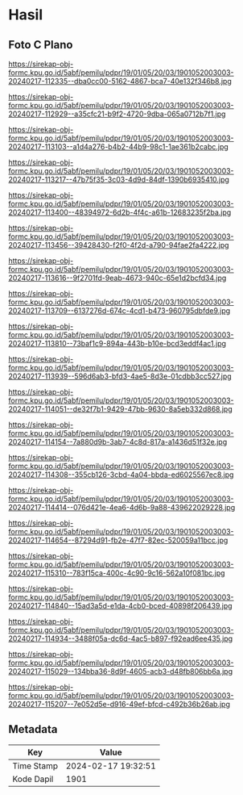 # Hasil

## Foto C Plano

https://sirekap-obj-formc.kpu.go.id/5abf/pemilu/pdpr/19/01/05/20/03/1901052003003-20240217-112335--dba0cc00-5162-4867-bca7-40e132f346b8.jpg

https://sirekap-obj-formc.kpu.go.id/5abf/pemilu/pdpr/19/01/05/20/03/1901052003003-20240217-112929--a35cfc21-b9f2-4720-9dba-065a0712b7f1.jpg

https://sirekap-obj-formc.kpu.go.id/5abf/pemilu/pdpr/19/01/05/20/03/1901052003003-20240217-113103--a1d4a276-b4b2-44b9-98c1-1ae361b2cabc.jpg

https://sirekap-obj-formc.kpu.go.id/5abf/pemilu/pdpr/19/01/05/20/03/1901052003003-20240217-113217--47b75f35-3c03-4d9d-84df-1390b6935410.jpg

https://sirekap-obj-formc.kpu.go.id/5abf/pemilu/pdpr/19/01/05/20/03/1901052003003-20240217-113400--48394972-6d2b-4f4c-a61b-12683235f2ba.jpg

https://sirekap-obj-formc.kpu.go.id/5abf/pemilu/pdpr/19/01/05/20/03/1901052003003-20240217-113456--39428430-f2f0-4f2d-a790-94fae2fa4222.jpg

https://sirekap-obj-formc.kpu.go.id/5abf/pemilu/pdpr/19/01/05/20/03/1901052003003-20240217-113616--9f2701fd-9eab-4673-940c-65e1d2bcfd34.jpg

https://sirekap-obj-formc.kpu.go.id/5abf/pemilu/pdpr/19/01/05/20/03/1901052003003-20240217-113709--6137276d-674c-4cd1-b473-960795dbfde9.jpg

https://sirekap-obj-formc.kpu.go.id/5abf/pemilu/pdpr/19/01/05/20/03/1901052003003-20240217-113810--73baf1c9-894a-443b-b10e-bcd3eddf4ac1.jpg

https://sirekap-obj-formc.kpu.go.id/5abf/pemilu/pdpr/19/01/05/20/03/1901052003003-20240217-113939--596d6ab3-bfd3-4ae5-8d3e-01cdbb3cc527.jpg

https://sirekap-obj-formc.kpu.go.id/5abf/pemilu/pdpr/19/01/05/20/03/1901052003003-20240217-114051--de32f7b1-9429-47bb-9630-8a5eb332d868.jpg

https://sirekap-obj-formc.kpu.go.id/5abf/pemilu/pdpr/19/01/05/20/03/1901052003003-20240217-114154--7a880d9b-3ab7-4c8d-817a-a1436d51f32e.jpg

https://sirekap-obj-formc.kpu.go.id/5abf/pemilu/pdpr/19/01/05/20/03/1901052003003-20240217-114308--355cb126-3cbd-4a04-bbda-ed6025567ec8.jpg

https://sirekap-obj-formc.kpu.go.id/5abf/pemilu/pdpr/19/01/05/20/03/1901052003003-20240217-114414--076d421e-4ea6-4d6b-9a88-439622029228.jpg

https://sirekap-obj-formc.kpu.go.id/5abf/pemilu/pdpr/19/01/05/20/03/1901052003003-20240217-114654--87294d91-fb2e-47f7-82ec-520059a11bcc.jpg

https://sirekap-obj-formc.kpu.go.id/5abf/pemilu/pdpr/19/01/05/20/03/1901052003003-20240217-115310--783f15ca-400c-4c90-9c16-562a10f081bc.jpg

https://sirekap-obj-formc.kpu.go.id/5abf/pemilu/pdpr/19/01/05/20/03/1901052003003-20240217-114840--15ad3a5d-e1da-4cb0-bced-40898f206439.jpg

https://sirekap-obj-formc.kpu.go.id/5abf/pemilu/pdpr/19/01/05/20/03/1901052003003-20240217-114934--3488f05a-dc6d-4ac5-b897-f92ead6ee435.jpg

https://sirekap-obj-formc.kpu.go.id/5abf/pemilu/pdpr/19/01/05/20/03/1901052003003-20240217-115029--134bba36-8d9f-4605-acb3-d48fb806bb6a.jpg

https://sirekap-obj-formc.kpu.go.id/5abf/pemilu/pdpr/19/01/05/20/03/1901052003003-20240217-115207--7e052d5e-d916-49ef-bfcd-c492b36b26ab.jpg


## Metadata

| Key        | Value               |
| ---------- | ------------------- |
| Time Stamp | 2024-02-17 19:32:51 |
| Kode Dapil | 1901                |



